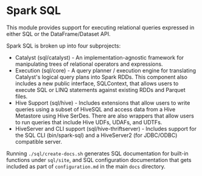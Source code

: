 Spark SQL
=========

This module provides support for executing relational queries expressed in either SQL or the DataFrame/Dataset API.

Spark SQL is broken up into four subprojects:
 - Catalyst (sql/catalyst) - An implementation-agnostic framework for manipulating trees of relational operators and expressions.
 - Execution (sql/core) - A query planner / execution engine for translating Catalyst's logical query plans into Spark RDDs.  This component also includes a new public interface, SQLContext, that allows users to execute SQL or LINQ statements against existing RDDs and Parquet files.
 - Hive Support (sql/hive) - Includes extensions that allow users to write queries using a subset of HiveSQL and access data from a Hive Metastore using Hive SerDes. There are also wrappers that allow users to run queries that include Hive UDFs, UDAFs, and UDTFs.
 - HiveServer and CLI support (sql/hive-thriftserver) - Includes support for the SQL CLI (bin/spark-sql) and a HiveServer2 (for JDBC/ODBC) compatible server.

Running `./sql/create-docs.sh` generates SQL documentation for built-in functions under `sql/site`, and SQL configuration documentation that gets included as part of `configuration.md` in the main `docs` directory.
